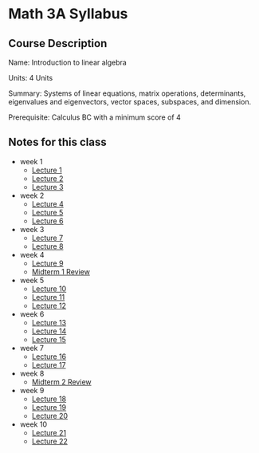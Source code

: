 # Math 3A Syllabus 

## Course Description

Name: Introduction to linear algebra

Units: 4 Units

Summary: Systems of linear equations, matrix operations, determinants, eigenvalues and eigenvectors, vector spaces, subspaces, and dimension.

Prerequisite: Calculus BC with a minimum score of 4

## Notes for this class

- week 1
	- [Lecture 1](./week1/lecture-1.md)
	- [Lecture 2](./week1/lecture-2.md)
	- [Lecture 3](./week1/lecture-3.md)
- week 2
	- [Lecture 4](./week2/lecture-4.md)
	- [Lecture 5](./week2/lecture-5.md)
	- [Lecture 6](./week2/lecture-6.md)
- week 3
	- [Lecture 7](./week3/lecture-7.md)
	- [Lecture 8](./week3/lecture-8.md)
- week 4
	- [Lecture 9](./week4/lecture-9.md)
	- [Midterm 1 Review](./week4/midterm-1.md)
- week 5
	- [Lecture 10](./week5/lecture-10.md)
	- [Lecture 11](./week5/lecture-11.md)
	- [Lecture 12](./week5/lecture-12.md)
- week 6
	- [Lecture 13](./week6/lecture-13.md)
	- [Lecture 14](./week6/lecture-14.md)
	- [Lecture 15](./week6/lecture-15.md)
- week 7
	- [Lecture 16](./week7/lecture-16.md)
	- [Lecture 17](./week7/lecture-17.md)
- week 8
	- [Midterm 2 Review](./week8/midterm-2.md)
- week 9
	- [Lecture 18](./week9/lecture-18.md)
	- [Lecture 19](./week9/lecture-19.md)
	- [Lecture 20](./week9/lecture-20.md)
- week 10
	- [Lecture 21](./week10/lecture-21.md)
	- [Lecture 22](./week10/lecture-22.md)
